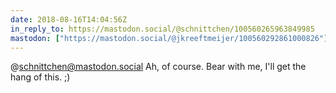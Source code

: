 ```yaml
---
date: 2018-08-16T14:04:56Z
in_reply_to: https://mastodon.social/@schnittchen/100560265963849985
mastodon: ["https://mastodon.social/@jkreeftmeijer/100560292861000826"]
---
```

@schnittchen@mastodon.social Ah, of course. Bear with me, I'll get the hang of this. ;)
